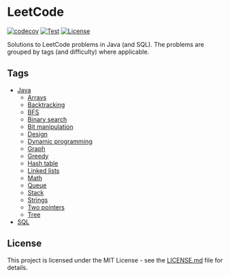 # LeetCode

[![codecov](https://codecov.io/gh/Nalhin/LeetCode/branch/master/graph/badge.svg?token=la39gkbmU3)](https://codecov.io/gh/Nalhin/LeetCode/)
[![Test](https://github.com/Nalhin/LeetCode/actions/workflows/test.yml/badge.svg)](https://github.com/Nalhin/LeetCode/actions/workflows/test.yml)
[![License](https://img.shields.io/github/license/nalhin/LeetCode)](LICENSE.md)

Solutions to LeetCode problems in Java (and SQL).
The problems are grouped by tags (and difficulty) where applicable.

## Tags 

* [Java](src/main/java)
  * [Arrays](src/main/java/com/leetcode/arrays)
  * [Backtracking](src/main/java/com/leetcode/backtracking)
  * [BFS](src/main/java/com/leetcode/bfs)
  * [Binary search](src/main/java/com/leetcode/binarysearch)
  * [Bit manipulation](src/main/java/com/leetcode/bitmanipulation)
  * [Design](src/main/java/com/leetcode/design)
  * [Dynamic programming](src/main/java/com/leetcode/dp)
  * [Graph](src/main/java/com/leetcode/graph)
  * [Greedy](src/main/java/com/leetcode/greedy)
  * [Hash table](src/main/java/com/leetcode/hashtable)
  * [Linked lists](src/main/java/com/leetcode/linkedlists)
  * [Math](src/main/java/com/leetcode/math)
  * [Queue](src/main/java/com/leetcode/queue)
  * [Stack](src/main/java/com/leetcode/stack)
  * [Strings](src/main/java/com/leetcode/strings)
  * [Two pointers](src/main/java/com/leetcode/twopointers)
  * [Tree](src/main/java/com/leetcode/tree)
* [SQL](src/main/sql)    


## License

This project is licensed under the MIT License - see the [LICENSE.md](LICENSE.md) file for details.